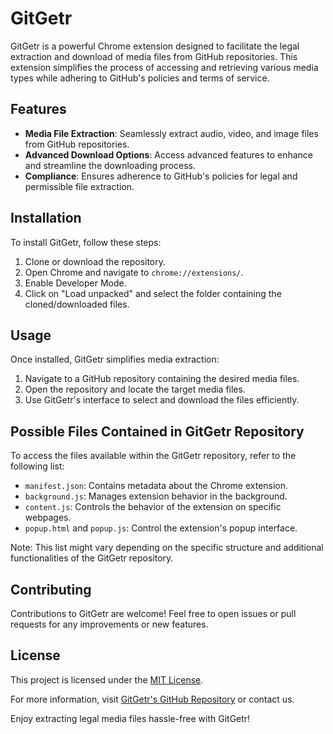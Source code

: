 # GitGetr

GitGetr is a powerful Chrome extension designed to facilitate the legal extraction and download of media files from GitHub repositories. This extension simplifies the process of accessing and retrieving various media types while adhering to GitHub's policies and terms of service.

## Features

- **Media File Extraction**: Seamlessly extract audio, video, and image files from GitHub repositories.
- **Advanced Download Options**: Access advanced features to enhance and streamline the downloading process.
- **Compliance**: Ensures adherence to GitHub's policies for legal and permissible file extraction.

## Installation

To install GitGetr, follow these steps:

1. Clone or download the repository.
2. Open Chrome and navigate to `chrome://extensions/`.
3. Enable Developer Mode.
4. Click on "Load unpacked" and select the folder containing the cloned/downloaded files.

## Usage

Once installed, GitGetr simplifies media extraction:

1. Navigate to a GitHub repository containing the desired media files.
2. Open the repository and locate the target media files.
3. Use GitGetr's interface to select and download the files efficiently.

## Possible Files Contained in GitGetr Repository

To access the files available within the GitGetr repository, refer to the following list:

- `manifest.json`: Contains metadata about the Chrome extension.
- `background.js`: Manages extension behavior in the background.
- `content.js`: Controls the behavior of the extension on specific webpages.
- `popup.html` and `popup.js`: Control the extension's popup interface.

Note: This list might vary depending on the specific structure and additional functionalities of the GitGetr repository.

## Contributing

Contributions to GitGetr are welcome! Feel free to open issues or pull requests for any improvements or new features.

## License

This project is licensed under the [MIT License](LICENSE).

For more information, visit [GitGetr's GitHub Repository]([link_to_repository](https://github.com/solowmow/GitGetr)) or contact us.

Enjoy extracting legal media files hassle-free with GitGetr!
